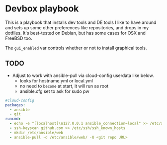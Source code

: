 # Devbox playbook

This is a playbook that installs dev tools and DE tools I like to have around 
and sets up some other preferences like repositories, and drops in my dotfiles. 
It's best-tested on Debian, but has some cases for OSX and FreeBSD too.

The `gui_enabled` var controls whether or not to install graphical tools.

## TODO

- Adjust to work with ansible-pull via cloud-config userdata like below.
  - looks for hostname.yml or local.yml
  - no need to `become` at start, it will run as root
  - ansible.cfg set to ask for sudo pw

```yaml
#cloud-config
packages:
  - ansible
  - git
runcmd:
  - echo -e "[localhost]\n127.0.0.1 ansible_connection=local" >> /etc/ansible/hosts
  - ssh-keyscan github.com >> /etc/ssh/ssh_known_hosts
  - mkdir /etc/ansible/web
  - ansible-pull -d /etc/ansible/web/ -U <git repo URL>
```

